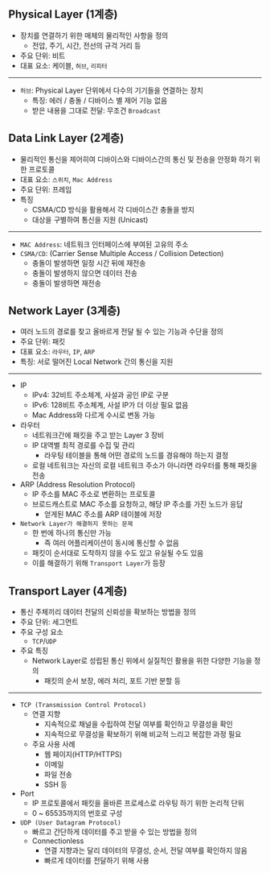 ## Physical Layer (1계층)
- 장치를 연결하기 위한 매체의 물리적인 사항을 정의
  - 전압, 주기, 시간, 전선의 규걱 거리 등
- 주요 단위: 비트
- 대표 요소: 케이블, `허브`, `리피터`
---
- `허브`: Physical Layer 단위에서 다수의 기기들을 연결하는 장치
  - 특징: 에러 / 충돌 / 디바이스 별 제어 기능 없음
  - 받은 내용을 그대로 전달: 무조건 `Broadcast`

## Data Link Layer (2계층)
- 물리적인 통신을 제어히여 디바이스와 디바이스간의 통신 및 전송을 안정화 하기 위한 프로토콜
- 대표 요소: `스위치`, `Mac Address`
- 주요 단위: 프레임
- 특징
  - CSMA/CD 방식을 활용해서 각 디바이스간 충돌을 방지
  - 대상을 구별하여 통신을 지원 (Unicast)
---
- `MAC Address`: 네트워크 인터페이스에 부여된 고유의 주소
- `CSMA/CD`: (Carrier Sense Multiple Access / Collision Detection)
  - 충돌이 발생하면 일정 시간 뒤에 재전송
  - 충돌이 발생하지 않으면 데이터 전송
  - 충돌이 발생하면 재전송

## Network Layer (3계층)
- 여러 노드의 경로를 찾고 올바르게 전달 될 수 있는 기능과 수단을 정의
- 주요 단위: 패킷
- 대표 요소: `라우터`, `IP`, `ARP`
- 특징: 서로 떨어진 Local Network 간의 통신을 지원
---
- IP
  - IPv4: 32비트 주소체계, 사설과 공인 IP로 구분
  - IPv6: 128비트 주소체계, 사설 IP가 더 이상 필요 없음
  - Mac Address와 다르게 수시로 변동 가능
- 라우터
  - 네트워크간에 패킷을 주고 받는 Layer 3 장비
  - IP 대역별 최적 경로를 수집 및 관리
    - 라우팅 테이블을 통해 어떤 경로의 노드를 경유해야 하는지 결정
  - 로컬 네트워크는 자신의 로컬 네트워크 주소가 아니라면 라우터를 통해 패킷을 전송
- ARP (Address Resolution Protocol)
  - IP 주소를 MAC 주소로 변환하는 프로토콜
  - 브로드캐스트로 MAC 주소를 요청하고, 해당 IP 주소를 가진 노드가 응답
    - 얻게된 MAC 주소를 ARP 테이블에 저장
- `Network Layer가 해결하지 못하는 문제`
  - 한 번에 하나의 통신만 가능
    - 즉 여러 어플리케이션이 동시에 통신할 수 없음
  - 패킷이 순서대로 도착하지 않을 수도 있고 유실될 수도 있음
  - 이를 해결하기 위해 `Transport Layer`가 등장


## Transport Layer (4계층)
- 통신 주체끼리 데이터 전달의 신뢰성을 확보하는 방법을 정의 
- 주요 단위: 세그먼트
- 주요 구성 요소
  - `TCP`/`UDP`
- 주요 특징
  - Network Layer로 성립된 통신 위에서 실질적인 활용을 위한 다양한 기능을 정의
    - 패킷의 순서 보장, 에러 처리, 포트 기반 분할 등
---
- `TCP (Transmission Control Protocol)`
  - 연결 지향
    - 지속적으로 채널을 수립하여 전달 여부를 확인하고 무결성을 확인
    - 지속적으로 무결성을 확보하기 위해 비교적 느리고 복잡한 과정 필요
  - 주요 사용 사례
    - 웹 페이지(HTTP/HTTPS)
    - 이메일
    - 파일 전송
    - SSH 등
- Port
  - IP 프로토콜에서 패킷을 올바른 프로세스로 라우팅 하기 위한 논리적 단위
  - 0 ~ 65535까지의 번호로 구성
- `UDP (User Datagram Protocol)`
  - 빠르고 간단하게 데이터를 주고 받을 수 있는 방법을 정의
  - Connectionless
    - 연결 지향과는 달리 데이터의 무결성, 순서, 전달 여부를 확인하지 않음
    - 빠르게 데이터를 전달하기 위해 사용